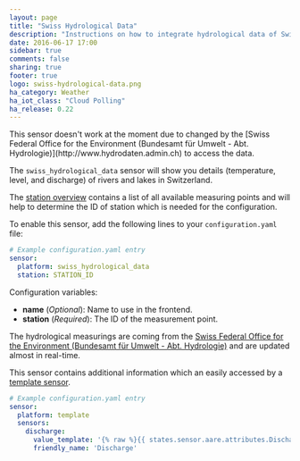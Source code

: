 ```yaml
---
layout: page
title: "Swiss Hydrological Data"
description: "Instructions on how to integrate hydrological data of Swiss waters within Home Assistant."
date: 2016-06-17 17:00
sidebar: true
comments: false
sharing: true
footer: true
logo: swiss-hydrological-data.png
ha_category: Weather
ha_iot_class: "Cloud Polling"
ha_release: 0.22
---
```


<p class='note warning'>
  This sensor doesn't work at the moment due to changed by the [Swiss Federal Office for the Environment (Bundesamt für Umwelt - Abt. Hydrologie)](http://www.hydrodaten.admin.ch) to access the data.
</p>

The `swiss_hydrological_data` sensor will show you details (temperature, level, and discharge) of rivers and lakes in Switzerland.

The [station overview](http://www.hydrodaten.admin.ch/en/danger-levels-table.html) contains a list of all available measuring points and will help to determine the ID of station which is needed for the configuration.

To enable this sensor, add the following lines to your `configuration.yaml` file:

```yaml
# Example configuration.yaml entry
sensor:
  platform: swiss_hydrological_data
  station: STATION_ID
```

Configuration variables:

- **name** (*Optional*): Name to use in the frontend.
- **station** (*Required*): The ID of the measurement point.

The hydrological measurings are coming from the [Swiss Federal Office for the Environment (Bundesamt für Umwelt - Abt. Hydrologie)](http://www.hydrodaten.admin.ch) and are updated almost in real-time.

This sensor contains additional information which an easily accessed by a [template sensor](/components/sensor.template/).

```yaml
# Example configuration.yaml entry
sensor:
  platform: template
  sensors:
    discharge:
      value_template: '{% raw %}{{ states.sensor.aare.attributes.Discharge }}{% endraw %}'
      friendly_name: 'Discharge'
```

